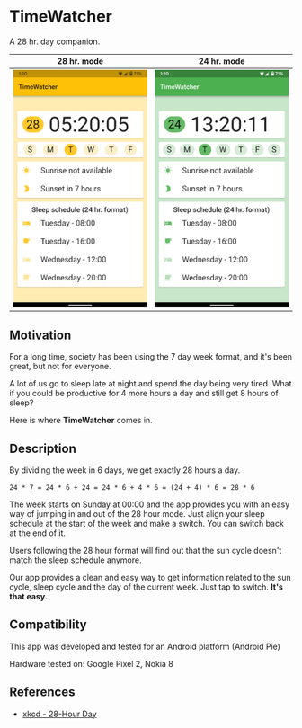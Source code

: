 # TimeWatcher

A 28 hr. day companion.

| 28 hr. mode                                | 24 hr. mode                                |
| ------------------------------------------ | ------------------------------------------ |
| <img src="screenshots/28.png" width="300"> | <img src="screenshots/24.png" width="300"> |

## Motivation

For a long time, society has been using the 7 day week format, and it's been great, but not for everyone.

A lot of us go to sleep late at night and spend the day being very tired. What if you could be productive for 4 more hours a day and still get 8 hours of sleep? 


Here is where __TimeWatcher__ comes in.

## Description

By dividing the week in 6 days, we get exactly 28 hours a day.

``` 
24 * 7 = 24 * 6 + 24 = 24 * 6 + 4 * 6 = (24 + 4) * 6 = 28 * 6
```
The week starts on Sunday at 00:00 and the app provides you with an easy way of jumping in and out of the 28 hour mode. Just align your sleep schedule at the start of the week and make a switch. You can switch back at the end of it.

Users following the 28 hour format will find out that the sun cycle doesn't match the sleep schedule anymore.

Our app provides a clean and easy way to get information related to the sun cycle, sleep cycle and the day of the current week. Just tap to switch. __It's that easy.__

## Compatibility

This app was developed and tested for an Android platform (Android Pie)

Hardware tested on: Google Pixel 2, Nokia 8

## References

- [xkcd - 28-Hour Day](https://xkcd.com/320/)
 